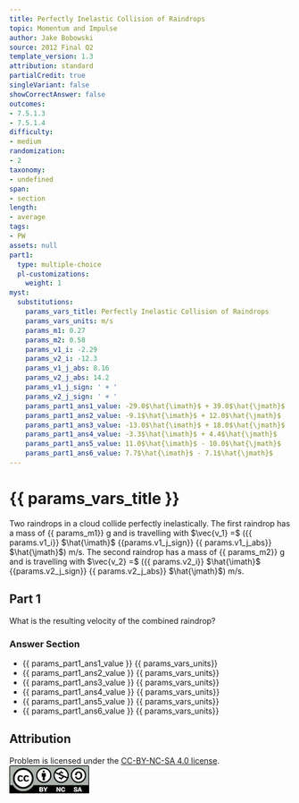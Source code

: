```yaml
---
title: Perfectly Inelastic Collision of Raindrops
topic: Momentum and Impulse
author: Jake Bobowski
source: 2012 Final Q2
template_version: 1.3
attribution: standard
partialCredit: true
singleVariant: false
showCorrectAnswer: false
outcomes:
- 7.5.1.3
- 7.5.1.4
difficulty:
- medium
randomization:
- 2
taxonomy:
- undefined
span:
- section
length:
- average
tags:
- PW
assets: null
part1:
  type: multiple-choice
  pl-customizations:
    weight: 1
myst:
  substitutions:
    params_vars_title: Perfectly Inelastic Collision of Raindrops
    params_vars_units: m/s
    params_m1: 0.27
    params_m2: 0.58
    params_v1_i: -2.29
    params_v2_i: -12.3
    params_v1_j_abs: 8.16
    params_v2_j_abs: 14.2
    params_v1_j_sign: ' + '
    params_v2_j_sign: ' + '
    params_part1_ans1_value: -29.0$\hat{\imath}$ + 39.0$\hat{\jmath}$
    params_part1_ans2_value: -9.1$\hat{\imath}$ + 12.0$\hat{\jmath}$
    params_part1_ans3_value: -13.0$\hat{\imath}$ + 18.0$\hat{\jmath}$
    params_part1_ans4_value: -3.3$\hat{\imath}$ + 4.4$\hat{\jmath}$
    params_part1_ans5_value: 11.0$\hat{\imath}$ - 10.0$\hat{\jmath}$
    params_part1_ans6_value: 7.7$\hat{\imath}$ - 7.1$\hat{\jmath}$
---
```

# {{ params_vars_title }}
Two raindrops in a cloud collide perfectly inelastically. The first raindrop has a mass of {{ params_m1}} g and is travelling with $\vec{v_1} =$ ({{ params.v1_i}} $\hat{\imath}$ {{params.v1_j_sign}} {{ params.v1_j_abs}} $\hat{\jmath}$) m/s.
The second raindrop has a mass of {{ params_m2}} g and is travelling with $\vec{v_2} =$ ({{ params.v2_i}} $\hat{\imath}$ {{params.v2_j_sign}} {{ params.v2_j_abs}} $\hat{\jmath}$) m/s.

## Part 1

What is the resulting velocity of the combined raindrop?

### Answer Section

- {{ params_part1_ans1_value }} {{ params_vars_units}}
- {{ params_part1_ans2_value }} {{ params_vars_units}}
- {{ params_part1_ans3_value }} {{ params_vars_units}}
- {{ params_part1_ans4_value }} {{ params_vars_units}}
- {{ params_part1_ans5_value }} {{ params_vars_units}}
- {{ params_part1_ans6_value }} {{ params_vars_units}}

## Attribution

Problem is licensed under the [CC-BY-NC-SA 4.0 license](https://creativecommons.org/licenses/by-nc-sa/4.0/).<br> ![The Creative Commons 4.0 license requiring attribution-BY, non-commercial-NC, and share-alike-SA license.](https://raw.githubusercontent.com/firasm/bits/master/by-nc-sa.png)
